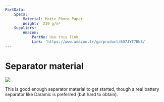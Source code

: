 ```yaml
---
PartData:
    Specs:
        Material: Matte Photo Paper
        Weight:  230 g/m²
    Suppliers:
        Amazon:
            PartNo: Use this link
            Link: 'https://www.amazon.fr/gp/product/B07JYT7BN8/'
---
```


# Separator material

![](images/photopaper.jpg)

This is good enough separator material to get started, though a real battery separator like Daramic is preferred (but hard to obtain).